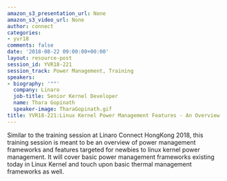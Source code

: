```yaml
---
amazon_s3_presentation_url: None
amazon_s3_video_url: None
author: connect
categories:
- yvr18
comments: false
date: '2018-08-22 09:00:00+00:00'
layout: resource-post
session_id: YVR18-221
session_track: Power Management, Training
speakers:
- biography: '""'
  company: Linaro
  job-title: Senior Kernel Developer
  name: Thara Gopinath
  speaker-image: TharaGopinath.gif
title: YVR18-221:Linux Kernel Power Management Features - An Overview
---
```


Similar to the training session at Linaro Connect HongKong 2018,  this training session  is meant to be an overview of power management frameworks and features targeted for newbies to linux kernel power management. It will cover basic power management frameworks existing today in Linux Kernel and touch upon basic thermal management frameworks as well.